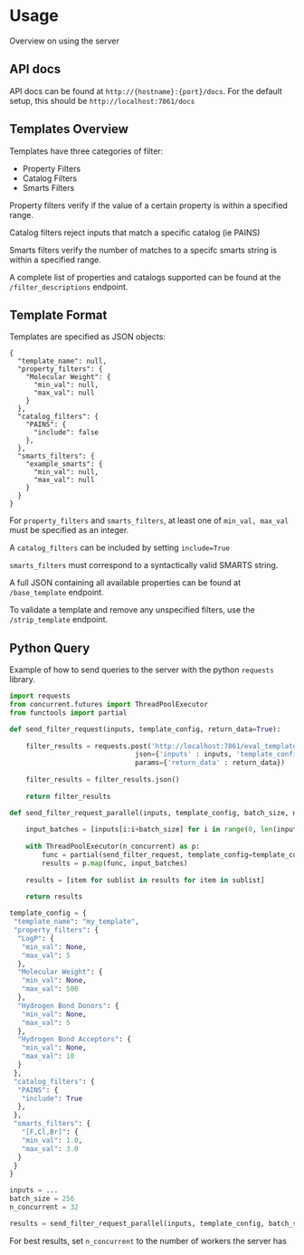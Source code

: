 # Usage

Overview on using the server

## API docs

API docs can be found at `http://{hostname}:{port}/docs`. For the default setup, this should be 
`http://localhost:7861/docs`

## Templates Overview

Templates have three categories of filter:
- Property Filters
- Catalog Filters 
- Smarts Filters

Property filters verify if the value of a certain property is within a specified range.

Catalog filters reject inputs that match a specific catalog (ie PAINS)

Smarts filters verify the number of matches to a specifc smarts string is within a specified range.

A complete list of properties and catalogs supported can be found at the `/filter_descriptions` endpoint.

## Template Format

Templates are specified as JSON objects:

```
{
  "template_name": null,
  "property_filters": {
    "Molecular Weight": {
      "min_val": null,
      "max_val": null
    }
  },
  "catalog_filters": {
    "PAINS": {
      "include": false
    },
  },
  "smarts_filters": {
    "example_smarts": {
      "min_val": null,
      "max_val": null
    }
  }
}
```

For `property_filters` and `smarts_filters`, at least one of `min_val, max_val` must be specified as an integer.

A `catalog_filters` can be included by setting `include=True`

`smarts_filters` must correspond to a syntactically valid SMARTS string.

A full JSON containing all available properties can be found at `/base_template` endpoint.

To validate a template and remove any unspecified filters, use the `/strip_template` endpoint.


## Python Query

Example of how to send queries to the server with the python `requests` library.

```python
import requests
from concurrent.futures import ThreadPoolExecutor
from functools import partial

def send_filter_request(inputs, template_config, return_data=True):
    
    filter_results = requests.post('http://localhost:7861/eval_template_functional',
                               json={'inputs' : inputs, 'template_config' : template_config},
                               params={'return_data' : return_data})
    
    filter_results = filter_results.json()
    
    return filter_results

def send_filter_request_parallel(inputs, template_config, batch_size, n_concurrent, return_data=True):
    
    input_batches = [inputs[i:i+batch_size] for i in range(0, len(inputs), batch_size)]
    
    with ThreadPoolExecutor(n_concurrent) as p:
        func = partial(send_filter_request, template_config=template_config, return_data=return_data)
        results = p.map(func, input_batches)
        
    results = [item for sublist in results for item in sublist]
        
    return results

template_config = {
 "template_name": "my_template",
 "property_filters": {
  "LogP": {
   "min_val": None,
   "max_val": 5
  },
  "Molecular Weight": {
   "min_val": None,
   "max_val": 500
  },
  "Hydrogen Bond Donors": {
   "min_val": None,
   "max_val": 5
  },
  "Hydrogen Bond Acceptors": {
   "min_val": None,
   "max_val": 10
  }
 },
 "catalog_filters": {
  "PAINS": {
   "include": True
  },
 },
 "smarts_filters": {
   "[F,Cl,Br]": {
   "min_val": 1.0,
   "max_val": 3.0
  }
 }
}

inputs = ...
batch_size = 256
n_concurrent = 32

results = send_filter_request_parallel(inputs, template_config, batch_size, n_concurrent)
```

For best results, set `n_concurrent` to the number of workers the server has


